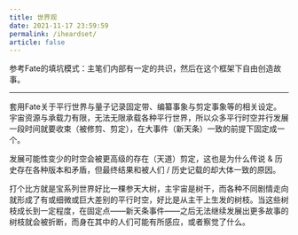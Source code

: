 ```yaml
---
title: 世界观
date: 2021-11-17 23:59:59
permalink: /iheardset/
article: false
---
```


参考Fate的填坑模式：主笔们内部有一定的共识，然后在这个框架下自由创造故事。

---

套用Fate关于平行世界与量子记录固定带、编纂事象与剪定事象等的相关设定。  
宇宙资源与承载力有限，无法无限承载各种平行世界，所以众多平行时空并行发展一段时间就要收束（被修剪、剪定），在大事件（新天条）一致的前提下固定成一个。  

发展可能性变少的时空会被更高级的存在（天道）剪定，这也是为什么传说 & 历史存在各种版本和矛盾，但最终结果和被人们 / 历史记载的却大体一致的原因。

打个比方就是宝系列世界好比一棵参天大树，主宇宙是树干，而各种不同剧情走向就形成了有或细微或巨大差别的平行时空，好比是从主干上生发的树枝。当这些树枝成长到一定程度，在固定点——新天条事件——之后无法继续发展出更多故事的树枝就会被折断，而身在其中的人们可能有所感应，或者察觉了什么。
